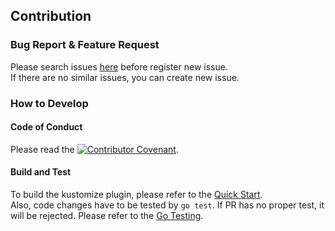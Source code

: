 Contribution
------------
### Bug Report & Feature Request
Please search issues [here](https://github.com/openinfradev/kustomize-helm-transformer/issues) before register new issue.  
If there are no similar issues, you can create new issue.

### How to Develop
#### Code of Conduct
Please read the [![Contributor Covenant](https://img.shields.io/badge/Contributor%20Covenant-v2.0%20adopted-ff69b4.svg)](code_of_conduct.md).

#### Build and Test
To build the kustomize plugin, please refer to the [Quick Start](quickstart.md).  
Also, code changes have to be tested by `go test`. If PR has no proper test, it will be rejected. Please refer to the [Go Testing](https://golang.org/pkg/testing/).

